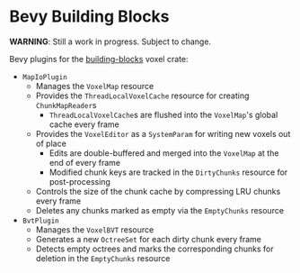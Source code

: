 # Bevy Building Blocks

**WARNING**: Still a work in progress. Subject to change.

Bevy plugins for the [building-blocks](https://github.com/bonsairobo/building-blocks) voxel crate:

- `MapIoPlugin`
  - Manages the `VoxelMap` resource
  - Provides the `ThreadLocalVoxelCache` resource for creating `ChunkMapReader`s
    - `ThreadLocalVoxelCache`s are flushed into the `VoxelMap`'s global cache every frame
  - Provides the `VoxelEditor` as a `SystemParam` for writing new voxels out of place
    - Edits are double-buffered and merged into the `VoxelMap` at the end of every frame
    - Modified chunk keys are tracked in the `DirtyChunks` resource for post-processing
  - Controls the size of the chunk cache by compressing LRU chunks every frame
  - Deletes any chunks marked as empty via the `EmptyChunks` resource
- `BvtPlugin`
  - Manages the `VoxelBVT` resource
  - Generates a new `OctreeSet` for each dirty chunk every frame
  - Detects empty octrees and marks the corresponding chunks for deletion in the `EmptyChunks` resource
